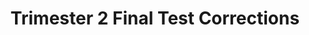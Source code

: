 ---
toc: true
comments: true
title: Trimester 2 Final Test Corrections
layout: post
categories: [markdown,week26,tri3]
tags: true
---
